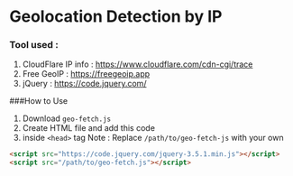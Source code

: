 # Geolocation Detection by IP
### Tool used :
1. CloudFlare IP info : https://www.cloudflare.com/cdn-cgi/trace
1. Free GeoIP : https://freegeoip.app
1. jQuery : https://code.jquery.com/

###How to Use
1. Download `geo-fetch.js`
1. Create HTML file and add this code
  1. inside `<head>` tag
  Note : Replace `/path/to/geo-fetch-js` with your own
  ```html
  <script src="https://code.jquery.com/jquery-3.5.1.min.js"></script>
  <script src="/path/to/geo-fetch.js"></script>
  ```
